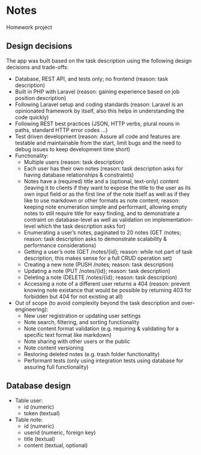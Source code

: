 # Notes
Homework project

## Design decisions

The app was built based on the task description using the following design decisions and trade-offs:

* Database, REST API, and tests only; no frontend (reason: task description)
* Built in PHP with Laravel (reason: gaining experience based on job position description)
* Following Laravel setup and coding standards (reason: Laravel is an opinionated framework by itself, also this helps in understanding the code quickly)
* Following REST best practices (JSON, HTTP verbs, plural nouns in paths, standard HTTP error codes …)
* Test driven development (reason: Assure all code and features are testable and maintainable from the start, limit bugs and the need to debug issues to keep development time short)
* Functionality:
    * Multiple users (reason: task description)
    * Each user has their own notes (reason: task description asks for having database relationships & constraints)
    * Notes have a (required) title and a (optional, text-only) content (leaving it to clients if they want to expose the title to the user as its own input field or as the first line of the note itself as well as if they like to use markdown or other formats as note content; reason: keeping note enumeration simple and performant, allowing empty notes to still require title for easy finding, and to demonstrate a contraint on database-level as well as validation on implementation-level which the task description asks for)
    * Enumerating a user’s notes, paginated to 20 notes (GET /notes; reason: task description asks to demonstrate scalability & performance considerations)
    * Getting a user’s note (GET /notes/{id}; reason: while not part of task description, this makes sense for a full CRUD operation set)
    * Creating a new note (PUSH /notes; reason: task description)
    * Updating a note (PUT /notes/{id}; reason: task description)
    * Deleting a note (DELETE /notes/{id}; reason: task description)
    * Accessing a note of a different user returns a 404 (reason: prevent knowing note existance that would be possible by returning 403 for forbidden but 404 for not existing at all)
* Out of scope (to avoid complexity beyond the task description and over-engineering):
    * New user registration or updating user settings
    * Note search, filtering, and sorting functionality
    * Note content format validation (e.g. requiring & validating for a specific text format like markdown)
    * Note sharing with other users or the public
    * Note content versioning
    * Restoring deleted notes (e.g. trash folder functionality)
    * Performant tests (only using integration tests using database for assuring full functionality)

## Database design

* Table user:
    * id (numeric)
    * token (textual)
* Table note:
    * id (numeric)
    * userid (numeric, foreign key)
    * title (textual)
    * content (textual, optional)
